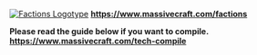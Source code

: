 <a href="https://www.massivecraft.com/factions">![Factions Logotype](https://www.massivecraft.com/wp-content/uploads/2011/07/massivecraft-logotype-plugin-factions-2000.jpg)</a>
<b>https://www.massivecraft.com/factions</b>

<b>Please read the guide below if you want to compile.</b><br>
<b>https://www.massivecraft.com/tech-compile</b>
